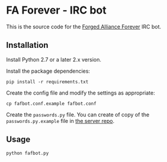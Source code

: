 # FA Forever - IRC bot

This is the source code for the [Forged Alliance Forever](http://www.faforever.com/) IRC bot.

## Installation

Install Python 2.7 or a later 2.x version.

Install the package dependencies:

    pip install -r requirements.txt

Create the config file and modify the settings as appropriate:

    cp fafbot.conf.example fafbot.conf

Create the `passwords.py` file. You can create of copy of the `passwords.py.example` file
in [the server repo](https://github.com/FAForever/server).

## Usage

    python fafbot.py
